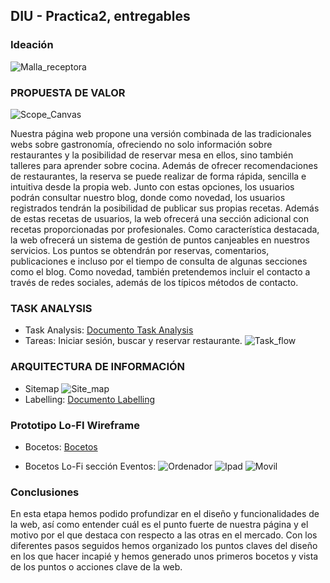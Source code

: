 ## DIU - Practica2, entregables

### Ideación
![Malla_receptora](MallaReceptora.png)

### PROPUESTA DE VALOR
![Scope_Canvas](ScopeCanvas.png)

Nuestra página web propone una versión combinada de las tradicionales webs sobre gastronomía, ofreciendo no solo información sobre restaurantes y la posibilidad de reservar mesa en ellos, sino también talleres para aprender sobre cocina. Además de ofrecer recomendaciones de restaurantes, la reserva se puede realizar de forma rápida, sencilla e intuitiva desde la propia web. Junto con estas opciones, los usuarios podrán consultar nuestro blog, donde como novedad, los usuarios registrados tendrán la posibilidad de publicar sus propias recetas. Además de estas recetas de usuarios, la web ofrecerá una sección adicional con recetas proporcionadas por profesionales. Como característica destacada, la web ofrecerá un sistema de gestión de puntos canjeables en nuestros servicios. Los puntos se obtendrán por reservas, comentarios, publicaciones e incluso por el tiempo de consulta de algunas secciones como el blog. Como novedad, también pretendemos incluir el contacto a través de redes sociales, además de los típicos métodos de contacto.

### TASK ANALYSIS
* Task Analysis:
[Documento Task Analysis](TaskAnalysis.pdf)
* Tareas: Iniciar sesión, buscar y reservar restaurante.
![Task_flow](UserFlow.png)


### ARQUITECTURA DE INFORMACIÓN

* Sitemap
![Site_map](SiteMap.png)
* Labelling:
[Documento Labelling](Labeling.pdf)


### Prototipo Lo-FI Wireframe 
* Bocetos:
[Bocetos](https://github.com/carmenqr/DIU/tree/master/P2/Bocetos)

* Bocetos Lo-Fi sección Eventos:
![Ordenador](P2/Bocetos/BocetoEventosOrdenador.png)
![Ipad](P2/Bocetos/BocetoEventosMovil.png)
![Movil](P2/Bocetos/BocetoEventosMovil.png)

### Conclusiones  
En esta etapa hemos podido profundizar en el diseño y funcionalidades de la web, así como entender cuál es el punto fuerte de nuestra página y el motivo por el que destaca con respecto a las otras en el mercado. 
Con los diferentes pasos seguidos hemos organizado los puntos claves del diseño en los que hacer incapié y hemos generado unos primeros bocetos y vista de los puntos o acciones clave de la web. 
